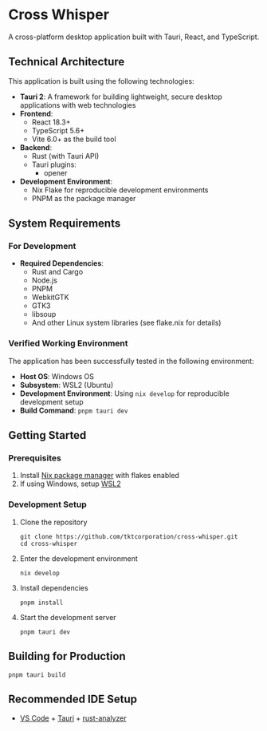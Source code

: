 # Cross Whisper

A cross-platform desktop application built with Tauri, React, and TypeScript.

## Technical Architecture

This application is built using the following technologies:

- **Tauri 2**: A framework for building lightweight, secure desktop applications with web technologies
- **Frontend**:
  - React 18.3+
  - TypeScript 5.6+
  - Vite 6.0+ as the build tool
- **Backend**:
  - Rust (with Tauri API)
  - Tauri plugins:
    - opener
- **Development Environment**:
  - Nix Flake for reproducible development environments
  - PNPM as the package manager

## System Requirements

### For Development

- **Required Dependencies**:
  - Rust and Cargo
  - Node.js
  - PNPM
  - WebkitGTK
  - GTK3
  - libsoup
  - And other Linux system libraries (see flake.nix for details)

### Verified Working Environment

The application has been successfully tested in the following environment:

- **Host OS**: Windows OS
- **Subsystem**: WSL2 (Ubuntu)
- **Development Environment**: Using `nix develop` for reproducible development setup
- **Build Command**: `pnpm tauri dev`

## Getting Started

### Prerequisites

1. Install [Nix package manager](https://nixos.org/download.html) with flakes enabled
2. If using Windows, setup [WSL2](https://learn.microsoft.com/en-us/windows/wsl/install)

### Development Setup

1. Clone the repository
   ```
   git clone https://github.com/tktcorporation/cross-whisper.git
   cd cross-whisper
   ```

2. Enter the development environment
   ```
   nix develop
   ```

3. Install dependencies
   ```
   pnpm install
   ```

4. Start the development server
   ```
   pnpm tauri dev
   ```

## Building for Production

```
pnpm tauri build
```

## Recommended IDE Setup

- [VS Code](https://code.visualstudio.com/) + [Tauri](https://marketplace.visualstudio.com/items?itemName=tauri-apps.tauri-vscode) + [rust-analyzer](https://marketplace.visualstudio.com/items?itemName=rust-lang.rust-analyzer)
